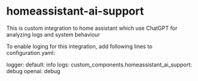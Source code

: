 # homeassistant-ai-support
This is custom integration to home assistant which use ChatGPT for analyzing logs and system behaviour

To enable loging for this integration, add following lines to configuration.yaml:

logger:
  default: info
  logs:
    custom_components.homeassistant_ai_support: debug
    openai: debug
